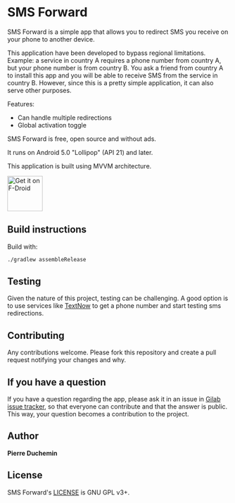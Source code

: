 # SMS Forward

SMS Forward is a simple app that allows you to redirect SMS you receive on your phone to another device.

This application have been developed to bypass regional limitations.
Example: a service in country A requires a phone number from country A, but your phone number is from country B. You ask a friend from country A to install this app and you will be able to receive SMS from the service in country B. However, since this is a pretty simple application, it can also serve other purposes.

Features:
- Can handle multiple redirections
- Global activation toggle

SMS Forward is free, open source and without ads.

It runs on Android 5.0 "Lollipop" (API 21) and later.

This application is built using MVVM architecture.

[<img src="https://fdroid.gitlab.io/artwork/badge/get-it-on.png"
     alt="Get it on F-Droid"
     height="80">](https://f-droid.org/packages/com.pierreduchemin.smsforward/)

## Build instructions

Build with:
```bash
./gradlew assembleRelease
```

## Testing

Given the nature of this project, testing can be challenging.
A good option is to use services like [TextNow](https://www.textnow.com) to get a phone number and start testing sms redirections.

## Contributing

Any contributions welcome. Please fork this repository and create a pull request notifying your changes and why.

## If you have a question
If you have a question regarding the app, please ask it in an issue in [Gilab issue tracker](https://gitlab.com/pierreduchemin/smsforward/-/issues), so that everyone can contribute and that the answer is public.
This way, your question becomes a contribution to the project.

## Author

**Pierre Duchemin**

## License

SMS Forward's [LICENSE](LICENSE) is GNU GPL v3+.
